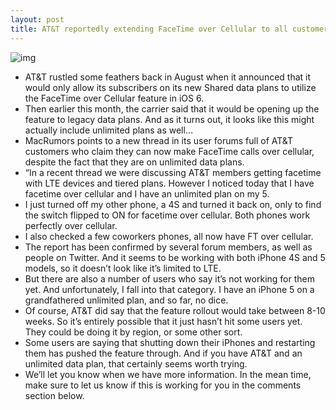 ```yaml
---
layout: post
title: AT&T reportedly extending FaceTime over Cellular to all customers
---
```

![img](http://media.idownloadblog.com/wp-content/uploads/2012/08/ATT-FaceTime-Cellular-e1345540610382.jpg)
* AT&T rustled some feathers back in August when it announced that it would only allow its subscribers on its new Shared data plans to utilize the FaceTime over Cellular feature in iOS 6.
* Then earlier this month, the carrier said that it would be opening up the feature to legacy data plans. And as it turns out, it looks like this might actually include unlimited plans as well…
* MacRumors points to a new thread in its user forums full of AT&T customers who claim they can now make FaceTime calls over cellular, despite the fact that they are on unlimited data plans.
* “In a recent thread we were discussing AT&T members getting facetime with LTE devices and tiered plans. However I noticed today that I have facetime over cellular and I have an unlimited plan on my 5.
* I just turned off my other phone, a 4S and turned it back on, only to find the switch flipped to ON for facetime over cellular. Both phones work perfectly over cellular.
* I also checked a few coworkers phones, all now have FT over cellular.
* The report has been confirmed by several forum members, as well as people on Twitter. And it seems to be working with both iPhone 4S and 5 models, so it doesn’t look like it’s limited to LTE.
* But there are also a number of users who say it’s not working for them yet. And unfortunately, I fall into that category. I have an iPhone 5 on a grandfathered unlimited plan, and so far, no dice.
* Of course, AT&T did say that the feature rollout would take between 8-10 weeks. So it’s entirely possible that it just hasn’t hit some users yet. They could be doing it by region, or some other sort.
* Some users are saying that shutting down their iPhones and restarting them has pushed the feature through. And if you have AT&T and an unlimited data plan, that certainly seems worth trying.
* We’ll let you know when we have more information. In the mean time, make sure to let us know if this is working for you in the comments section below.

